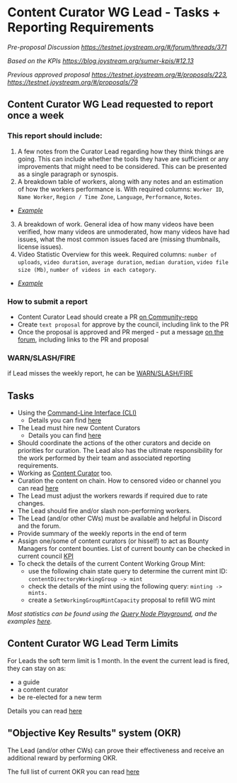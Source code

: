 # Content Curator WG Lead - Tasks + Reporting Requirements

*Pre-proposal Discussion https://testnet.joystream.org/#/forum/threads/371*

*Based on the KPIs https://blog.joystream.org/sumer-kpis/#12.13*

*Previous approved proposal https://testnet.joystream.org/#/proposals/223, https://testnet.joystream.org/#/proposals/79*

## Content Curator WG Lead requested to report once a week 
### This report should include:
1. A few notes from the Curator Lead regarding how they think things are going. This can include whether the tools they have are sufficient or any improvements that might need to be considered. This can be presented as a single paragraph or synospis.
2. A breakdown table of workers, along with any notes and an estimation of how the workers performance is. With required columns: ``Worker ID``,	``Name Worker``,	``Region / Time Zone``,	``Language``,	``Performance``,	``Notes``.
 - *[Example](https://testnet.joystream.org/#/forum/threads/335?replyIdx=12&page=2)*
3. A breakdown of work. General idea of how many videos have been verified, how many videos are unmoderated, how many videos have had issues, what the most common issues faced are (missing thumbnails, license issues).
4. Video Statistic Overview for this week. Required columns: ``number of uploads``, ``video duration``, ``average duration``, ``median duration``, ``video file size (Mb)``, ``number of videos in each category``.
- *[Example](https://testnet.joystream.org/#/forum/threads/472?replyIdx=1)*

### How to submit a report

- Content Curator Lead should create a PR [on Community-repo](https://github.com/Joystream/community-repo/tree/master/workinggroup-reports/curator_group)
- Create ``text proposal`` for approve by the council, including link to the PR
- Once the proposal is approved and PR merged - put a message [on the forum](https://testnet.joystream.org/#/forum/threads/335), including links to the PR and proposal

### WARN/SLASH/FIRE
if Lead misses the weekly report, he can be [WARN/SLASH/FIRE](https://github.com/Joystream/community-repo/blob/master/rules/Warn-Slash-Fire_rules_for_leads.md)

## Tasks

- Using the [Command-Line Interface (CLI)](https://github.com/Joystream/joystream/tree/master/cli)
   - Details you can find [here](https://github.com/Joystream/helpdesk/tree/master/roles/content-curator-lead#using-the-cli)
- The Lead must hire new Content Curators
   - Details you can find [here](https://github.com/Joystream/helpdesk/tree/master/roles/content-curator-lead#hiring-content-curators)
- Should coordinate the actions of the other curators and decide on priorities for curation. The Lead also has the ultimate responsibility for the work performed by their team and associated reporting requirements.
- Working as [Content Curator](https://github.com/Joystream/helpdesk/tree/master/roles/content-curators#working-as-a-curator) too.
- Curation the content on chain. How to censored video or channel you can read [here](https://github.com/Joystream/helpdesk/tree/master/roles/content-curator-lead#curation)
- The Lead must adjust the workers rewards if required due to rate changes.
- The Lead should fire and/or slash non-performing workers.
- The Lead (and/or other CWs) must be available and helpful in Discord and the forum.
- Provide summary of the weekly reports in the end of term
- Assign one/some of content curators (or hisself) to act as Bounty Managers for content bounties. List of current bounty can be checked in current council [KPI](https://blog.joystream.org/sumer-kpis/)
- To check the details of the current Content Working Group Mint:
  - use the following chain state query to determine the current mint ID: `contentDirectoryWorkingGroup -> mint`
  - check the details of the mint using the following query: `minting -> mints.`
  - create a ``SetWorkingGroupMintCapacity`` proposal to refill WG mint

*Most statistics can be found using the [Query Node Playground](https://hydra.joystream.org/graphql), and the examples [here](https://github.com/Joystream/helpdesk/tree/master/roles/content-curators/query-node-examples).*

## Content Curator WG Lead Term Limits
For Leads the soft term limit is 1 month.
In the event the current lead is fired, they can stay on as:
- a guide
- a content curator
- be re-elected for a new term

Details you can read [here](https://github.com/Joystream/community-repo/blob/master/rules/WG_Lead_Term_Limits.md)

## "Objective Key Results" system (OKR)

The Lead (and/or other CWs) can prove their effectiveness and receive an additional reward by performing OKR.

The full list of current OKR you can read [here](https://github.com/maxlevush/community-repo/blob/Content_Curator_Tasks/rules/Content_Curator_WG_OKRs.md)


